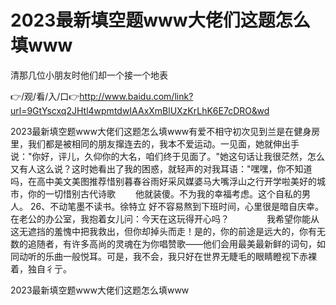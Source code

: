 # 2023最新填空题www大佬们这题怎么填www
清那几位小朋友时他们却一个接一个地表

👉/观/看/入/口👉http://www.baidu.com/link?url=9GtYscxq2JHtl4wpmtdwIAAxXmBlUXzKrLhK6E7cDRO&wd

2023最新填空题www大佬们这题怎么填www有爱不相守初次见到兰是在健身房里，我们都是被相同的朋友撺连去的，我本不爱运动。一见面，她就伸出手说："你好，评儿，久仰你的大名，咱们终于见面了。"她这句话让我很茫然，怎么又有人这么说？这时她看出了我的困惑，就轻声的对我耳语："嘿嘿，你不知道吗，在高中美文美图推荐惜别暮春谷雨好采风媒婆马大嘴浮山之行开学啦美好的城市，你的一切惜别古代诗歌
　　他就装傻。不为我的幸福考虑。这个自私的男人。
	26、不动笔墨不读书。徐特立
好不容易熬到下班时间，心里很是暗自庆幸。在老公的办公室，我抱着女儿问：今天在这玩得开心吗？　　
　　我希望你能从这无遮挡的羞愧中把我救出，但你却掉头而走！是的，你的前途是远大的，你有无数的追随者，有许多高尚的灵魂在为你唱赞歌——他们会用最美最新鲜的词句，如同动听的乐曲一般悦耳。可是，我不会，我只好在世界无睫毛的眼睛瞪视下赤裸着，独自彳亍。

2023最新填空题www大佬们这题怎么填www
